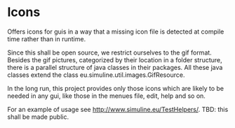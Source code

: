 # Icons
Offers icons for guis in a way that a missing icon file 
is detected at compile time rather than in runtime. 

Since this shall be open source, we restrict ourselves to the gif format. 
Besides the gif pictures, 
categorized by their location in a folder structure, 
there is a parallel structure of java classes in their packages. 
All these java classes extend the class 
eu.simuline.util.images.GifResource. 

In the long run, this project provides only those icons 
which are likely to be needed in any gui, 
like those in the menues file, edit, help and so on. 

For an example of usage see http://www.simuline.eu/TestHelpers/. 
TBD: this shall be made public. 

